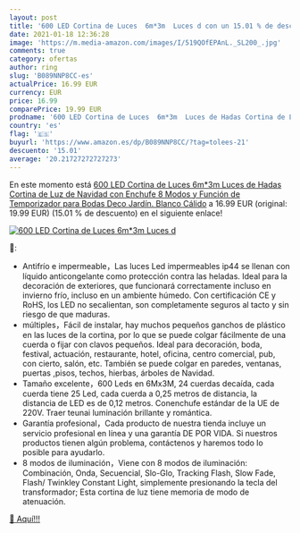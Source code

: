 ```yaml
---
layout: post
title: '600 LED Cortina de Luces  6m*3m  Luces d con un 15.01 % de descuento'
date: 2021-01-18 12:36:28
image: 'https://m.media-amazon.com/images/I/519QOfEPAnL._SL200_.jpg'
comments: true
category: ofertas
author: ring
slug: 'B089NNP8CC-es'
actualPrice: 16.99 EUR
currency: EUR
price: 16.99
comparePrice: 19.99 EUR
prodname: '600 LED Cortina de Luces  6m*3m  Luces de Hadas Cortina de Luz de Navidad con Enchufe  8 Modos y Función de Temporizador para Bodas Deco  Jardín. Blanco Cálido'
country: 'es'
flag: '🇪🇸'
buyurl: 'https://www.amazon.es/dp/B089NNP8CC/?tag=tolees-21'
descuento: '15.01'
average: '20.21727272727273'
---
```


En este momento está [600 LED Cortina de Luces  6m*3m  Luces de Hadas Cortina de Luz de Navidad con Enchufe  8 Modos y Función de Temporizador para Bodas Deco  Jardín. Blanco Cálido](https://www.amazon.es/dp/B089NNP8CC/?tag=tolees-21) a 16.99 EUR (original: 19.99 EUR) (15.01 %  de descuento) en el siguiente enlace!

[![600 LED Cortina de Luces  6m*3m  Luces d](https://m.media-amazon.com/images/I/519QOfEPAnL._SL200_.jpg)](https://www.amazon.es/dp/B089NNP8CC/?tag=tolees-21)

🔎:

- Antifrío e impermeable，Las luces Led impermeables ip44 se llenan con líquido anticongelante como protección contra las heladas. Ideal para la decoración de exteriores, que funcionará correctamente incluso en invierno frío, incluso en un ambiente húmedo. Con certificación CE y RoHS, los LED no secalientan, son completamente seguros al tacto y sin riesgo de que maduras.
- múltiples，Fácil de instalar, hay muchos pequeños ganchos de plástico en las luces de la cortina, por lo que se puede colgar fácilmente de una cuerda o fijar con clavos pequeños. Ideal para decoración, boda, festival, actuación, restaurante, hotel, oficina, centro comercial, pub, con cierto, salón, etc. También se puede colgar en paredes, ventanas, puertas ,pisos, techos, hierbas, árboles de Navidad.
- Tamaño excelente，600 Leds en 6Mx3M, 24 cuerdas decaída, cada cuerda tiene 25 Led, cada cuerda a 0,25 metros de distancia, la distancia de LED es de 0,12 metros. Conenchufe estándar de la UE de 220V. Traer teunai luminación brillante y romántica.
- Garantía profesional，Cada producto de nuestra tienda incluye un servicio profesional en línea y una garantía DE POR VIDA. Si nuestros productos tienen algún problema, contáctenos y haremos todo lo posible para ayudarlo.
- 8 modos de iluminación，Viene con 8 modos de iluminación: Combinación, Onda, Secuencial, Slo-Glo, Tracking Flash, Slow Fade, Flash/ Twinkley Constant Light, simplemente presionando la tecla del transformador; Esta cortina de luz tiene memoria de modo de atenuación.

[🛒 Aquí!!!](https://www.amazon.es/dp/B089NNP8CC/?tag=tolees-21)
